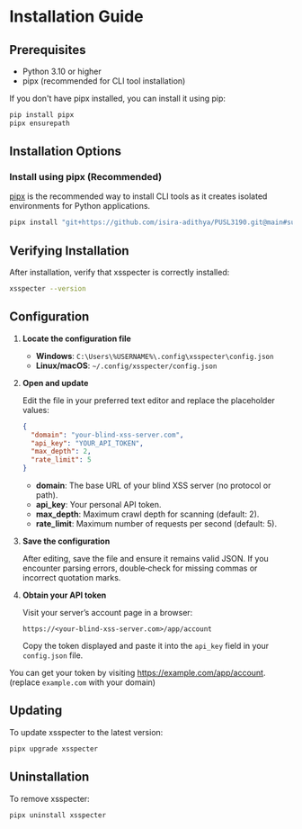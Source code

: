 # Installation Guide

## Prerequisites

- Python 3.10 or higher
- pipx (recommended for CLI tool installation)

If you don't have pipx installed, you can install it using pip:

```bash
pip install pipx
pipx ensurepath
```

## Installation Options

### Install using pipx (Recommended)

[pipx](https://pypa.github.io/pipx/) is the recommended way to install CLI tools as it creates isolated environments for Python applications.

```bash
pipx install "git+https://github.com/isira-adithya/PUSL3190.git@main#subdirectory=CLI"
```

## Verifying Installation

After installation, verify that xsspecter is correctly installed:

```bash
xsspecter --version
```

## Configuration

1. **Locate the configuration file**

   * **Windows**: `C:\Users\%USERNAME%\.config\xsspecter\config.json`
   * **Linux/macOS**: `~/.config/xsspecter/config.json`

2. **Open and update**

   Edit the file in your preferred text editor and replace the placeholder values:

   ```json
   {
     "domain": "your-blind-xss-server.com",
     "api_key": "YOUR_API_TOKEN",
     "max_depth": 2,
     "rate_limit": 5
   }
   ```

   * **domain**: The base URL of your blind XSS server (no protocol or path).
   * **api\_key**: Your personal API token.
   * **max\_depth**: Maximum crawl depth for scanning (default: 2).
   * **rate\_limit**: Maximum number of requests per second (default: 5).

3. **Save the configuration**

   After editing, save the file and ensure it remains valid JSON. If you encounter parsing errors, double‑check for missing commas or incorrect quotation marks.

4. **Obtain your API token**

   Visit your server’s account page in a browser:

   ```plaintext
   https://<your-blind-xss-server.com>/app/account
   ```

   Copy the token displayed and paste it into the `api_key` field in your `config.json` file.


You can get your token by visiting https://example.com/app/account. (replace `example.com` with your domain)

## Updating

To update xsspecter to the latest version:

```bash
pipx upgrade xsspecter
```

## Uninstallation

To remove xsspecter:

```bash
pipx uninstall xsspecter
```
